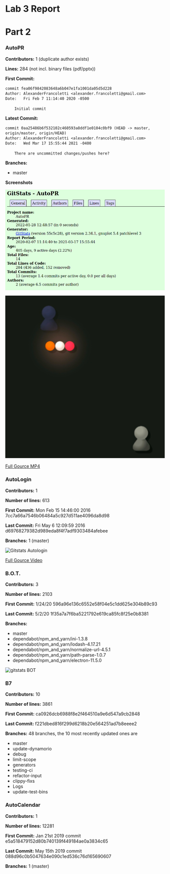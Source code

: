 # Lab 3 Report

# Part 2

### AutoPR

**Contributors:** 1 (duplicate author exists)

**Lines:** 284 (not incl. binary files (pdf/pptx))


**First Commit:**
```
commit fea06f9842083648a6b047e1fa1001da05d5d228
Author: AlexanderFrancoletti <alexander.francoletti@gmail.com>
Date:   Fri Feb 7 11:14:40 2020 -0500

    Initial commit
```


**Latest Commit:**
```
commit 0aa25486b6f532102c460593a8ddf1e0104c0bf9 (HEAD -> master, origin/master, origin/HEAD)
Author: AlexanderFrancoletti <alexander.francoletti@gmail.com>
Date:   Wed Mar 17 15:55:44 2021 -0400

    There are uncommitted changes/pushes here?
```

**Branches:**
- master

**Screenshots**

![gitstats](https://raw.githubusercontent.com/vandek5/oss-repo-template/master/labs/lab-03/gitstats-autopr.png)

![gource](https://raw.githubusercontent.com/vandek5/oss-repo-template/master/labs/lab-03/gource.png)

[Full Gource MP4](https://github.com/vandek5/oss-repo-template/blob/master/labs/lab-03/gource.mp4)

### AutoLogin
**Contributors:** 1

**Number of lines:** 613

**First Commit:** Mon Feb 15 14:46:00 2016
7cc7a66a7546b06484a5c927d511ae4096da8d98


**Last Commit:** Fri May 6 12:09:59 2016
d69768279382d989eda8f4f7adf9303484afebee


**Branches:** 1 (master) 

![Gitstats Autologin](https://cdn.discordapp.com/attachments/936676509022826496/936684219386703952/unknown.png)

[Full Gource Video](https://www.youtube.com/watch?v=NH78f21MhcY&feature=youtu.be)

### B.O.T.

**Contributors:** 3

**Number of lines:** 2103

**First Commit:**  1/24/20
596a96e136c6552e58f04e5c1dd625e304b89c93


**Last Commit:** 5/2/20
1f35a7a7f6ba5221792e619ca85fc8f25e0b8381


**Branches:** 
- master
- dependabot/npm_and_yarn/ini-1.3.8
- dependabot/npm_and_yarn/lodash-4.17.21
- dependabot/npm_and_yarn/normalize-url-4.5.1
- dependabot/npm_and_yarn/path-parse-1.0.7
- dependabot/npm_and_yarn/electron-11.5.0

![gitstats BOT](https://media.discordapp.net/attachments/936676509022826496/936692285998006272/unknown.png)

### B7
**Contributors:** 10

**Number of lines:** 3861 

**First Commit:**
ca0926dcb6988f8e2f464510a9e6d547a9cb2848


**Last Commit:** 
f221dbed816f299d6218b20e564251ad7b8eeee2


**Branches:** 
48 branches, the 10 most recently updated ones are
- master
- update-dynamorio
- debug
- limit-scope
- generators
- testing-ci
- refactor-input
- clippy-fixs
- Logs
- update-test-bins

### AutoCalendar
**Contributors:** 1

**Number of lines:** 12281

**First Commit:** Jan 21st 2019 commit
e5a518479152d80b740139f449184ae0a3834c65


**Last Commit:** May 15th 2019 commit
088d96c0b5047634e090c1ed536c76d165690607


**Branches:** 1 (master)
